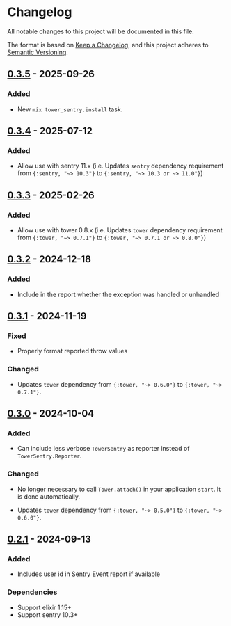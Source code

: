 # Changelog

All notable changes to this project will be documented in this file.

The format is based on [Keep a Changelog](https://keepachangelog.com/en/1.1.0/),
and this project adheres to [Semantic Versioning](https://semver.org/spec/v2.0.0.html).

## [0.3.5] - 2025-09-26

### Added

- New `mix tower_sentry.install` task.

## [0.3.4] - 2025-07-12

### Added

- Allow use with sentry 11.x (i.e. Updates `sentry` dependency requirement from `{:sentry, "~> 10.3"}` to `{:sentry, "~> 10.3 or ~> 11.0"}`)

## [0.3.3] - 2025-02-26

### Added

- Allow use with tower 0.8.x (i.e. Updates `tower` dependency requirement from `{:tower, "~> 0.7.1"}` to `{:tower, "~> 0.7.1 or ~> 0.8.0"}`)

## [0.3.2] - 2024-12-18

### Added

- Include in the report whether the exception was handled or unhandled

## [0.3.1] - 2024-11-19

### Fixed

- Properly format reported throw values

### Changed

- Updates `tower` dependency from `{:tower, "~> 0.6.0"}` to `{:tower, "~> 0.7.1"}`.

## [0.3.0] - 2024-10-04

### Added

- Can include less verbose `TowerSentry` as reporter instead of `TowerSentry.Reporter`.

### Changed

- No longer necessary to call `Tower.attach()` in your application `start`. It is done
automatically.

- Updates `tower` dependency from `{:tower, "~> 0.5.0"}` to `{:tower, "~> 0.6.0"}`.

## [0.2.1] - 2024-09-13

### Added

- Includes user id in Sentry Event report if available

### Dependencies

- Support elixir 1.15+
- Support sentry 10.3+

[0.3.5]: https://github.com/mimiquate/tower_sentry/compare/v0.3.4...v0.3.5/
[0.3.4]: https://github.com/mimiquate/tower_sentry/compare/v0.3.3...v0.3.4/
[0.3.3]: https://github.com/mimiquate/tower_sentry/compare/v0.3.2...v0.3.3/
[0.3.2]: https://github.com/mimiquate/tower_sentry/compare/v0.3.1...v0.3.2/
[0.3.1]: https://github.com/mimiquate/tower_sentry/compare/v0.3.0...v0.3.1/
[0.3.0]: https://github.com/mimiquate/tower_sentry/compare/v0.2.1...v0.3.0/
[0.2.1]: https://github.com/mimiquate/tower_sentry/compare/v0.2.0...v0.2.1/
